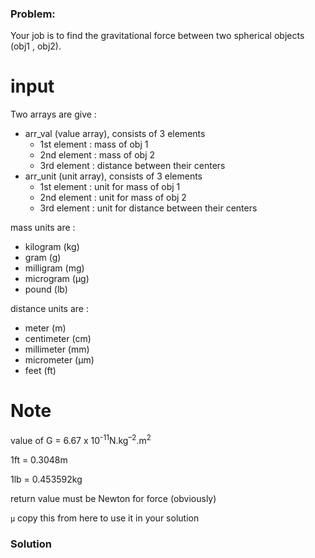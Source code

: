 ### Problem:
<p>Your job is to find the gravitational force between two spherical objects (obj1 , obj2).</p>
<h1 id="input">input</h1>
<p>Two arrays are give : </p>
<ul>
<li>arr_val (value array), consists of 3 elements<ul>
<li>1st element : mass of obj 1</li>
<li>2nd element : mass of obj 2</li>
<li>3rd element : distance between their centers</li>
</ul>
</li>
<li>arr_unit (unit array), consists of 3 elements<ul>
<li>1st element : unit for mass of obj 1</li>
<li>2nd element : unit for mass of obj 2</li>
<li>3rd element : unit for distance between their centers</li>
</ul>
</li>
</ul>
<p>mass units are : </p>
<ul>
<li>kilogram (kg)</li>
<li>gram (g)</li>
<li>milligram (mg)</li>
<li>microgram (&#x3BC;g)</li>
<li>pound (lb)</li>
</ul>
<p>distance units are : </p>
<ul>
<li>meter (m)</li>
<li>centimeter (cm)</li>
<li>millimeter (mm)</li>
<li>micrometer (&#x3BC;m)</li>
<li>feet (ft)</li>
</ul>
<h1 id="note">Note</h1>
<p>value of G = 6.67 x 10<sup>-11</sup>N.kg<sup>&#x2013;2</sup>.m<sup>2<sup> </sup></sup></p>
<p>1ft = 0.3048m</p>
<p>1lb = 0.453592kg</p>
<p>return value must be Newton for force (obviously)</p>
<p><code>&#x3BC;</code> copy this from here to use it in your solution </p>

### Solution